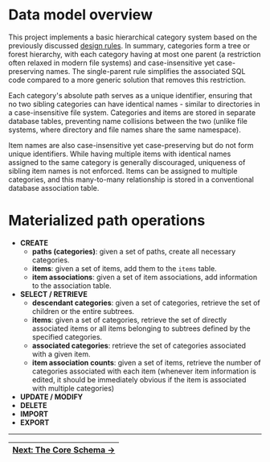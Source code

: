 # Data model overview

This project implements a basic hierarchical category system based on the previously discussed [design rules][MP Design Rules]. In summary, categories form a tree or forest hierarchy, with each category having at most one parent (a restriction often relaxed in modern file systems) and case-insensitive yet case-preserving names. The single-parent rule simplifies the associated SQL code compared to a more generic solution that removes this restriction.

Each category's absolute path serves as a unique identifier, ensuring that no two sibling categories can have identical names - similar to directories in a case-insensitive file system. Categories and items are stored in separate database tables, preventing name collisions between the two (unlike file systems, where directory and file names share the same namespace).

Item names are also case-insensitive yet case-preserving but do not form unique identifiers. While having multiple items with identical names assigned to the same category is generally discouraged, uniqueness of sibling item names is not enforced. Items can be assigned to multiple categories, and this many-to-many relationship is stored in a conventional database association table.

# Materialized path operations

- **CREATE**
    - **paths (categories)**: given a set of paths, create all necessary categories.
    - **items**: given a set of items, add them to the `items` table.
    - **item associations**: given a set of item associations, add information to the association table.
- **SELECT / RETRIEVE**
    - **descendant categories**: given a set of categories, retrieve the set of children or the entire subtrees.
    - **items**: given a set of categories, retrieve the set of directly associated items or all items belonging to subtrees defined by the specified categories.
    - **associated categories**: retrieve the set of categories associated with a given item.
    - **item association counts**: given a set of items, retrieve the number of categories associated with each item (whenever item information is edited, it should be immediately obvious if the item is associated with multiple categories)
- **UPDATE / MODIFY**
- **DELETE**
- **IMPORT**
- **EXPORT**

---

| [**Next: The Core Schema ->**][CoreSchema] |
| ------------------------------------------ |


<!-- References -->

[MP Design Rules]: https://pchemguy.github.io/SQLite-SQL-Tutorial/mat-paths/design-rules
[CoreSchema]: https://github.com/pchemguy/SQLiteMP/blob/main/sqlitemp/docs/CoreSchema.md